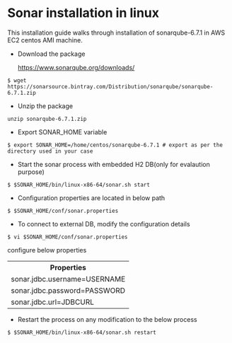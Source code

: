 # Sonar installation in linux

This installation guide walks through installation of sonarqube-6.7.1 in AWS EC2 centos AMI machine.

* Download the package 

  https://www.sonarqube.org/downloads/

```
$ wget https://sonarsource.bintray.com/Distribution/sonarqube/sonarqube-6.7.1.zip
```

* Unzip the package

```
unzip sonarqube-6.7.1.zip
```
* Export SONAR_HOME variable

```
$ export SONAR_HOME=/home/centos/sonarqube-6.7.1 # export as per the directory used in your case
```

* Start the sonar process with embedded H2 DB(only for evalaution purpose)

```
$ $SONAR_HOME/bin/linux-x86-64/sonar.sh start
```

* Configuration properties are located in below path 

```
$ $SONAR_HOME/conf/sonar.properties
```

* To connect to external DB, modify the configuration details

```
$ vi $SONAR_HOME/conf/sonar.properties
```

  configure below properties
 
  <table>
  <th>Properties</th>
  <tr><td>sonar.jdbc.username=USERNAME</td></tr>
   <tr><td>sonar.jdbc.password=PASSWORD</td></tr>
   <tr><td>sonar.jdbc.url=JDBCURL</td></tr>
  </table>

* Restart the process on any modification to the below process

```
$ $SONAR_HOME/bin/linux-x86-64/sonar.sh restart
```
